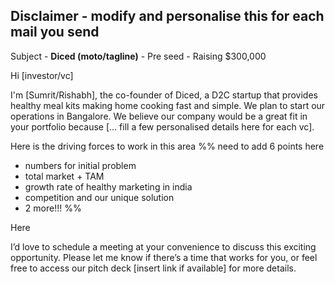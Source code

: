 ## Disclaimer - modify and personalise this for each mail you send

Subject - **Diced (moto/tagline)** - Pre seed - Raising $300,000

Hi [investor/vc]

I'm [Sumrit/Rishabh], the co-founder of Diced, a D2C startup that provides healthy meal kits making home cooking fast and simple. We plan to start our operations in Bangalore. We believe our company would be a great fit in your portfolio because [... fill a few personalised details here for each vc].

Here is the driving forces to work in this area
%% need to add 6 points here
- numbers for initial problem
- total market + TAM 
- growth rate of healthy marketing in india
- competition and our unique solution
- 2 more!!!
%%

Here

I’d love to schedule a meeting at your convenience to discuss this exciting opportunity. Please let me know if there’s a time that works for you, or feel free to access our pitch deck [insert link if available] for more details.